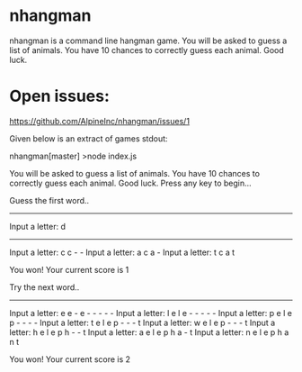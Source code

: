 # nhangman

nhangman is a command line hangman game. You will be asked to guess a list of animals. You have 10 chances to correctly guess each animal. Good luck. 

# Open issues:
https://github.com/AlpineInc/nhangman/issues/1
 
Given below is an extract of games stdout:

nhangman[master] >node index.js


You will be asked to guess a list of animals. You have 10 chances to correctly guess each animal. Good luck. Press any key to begin...


Guess the first word..

 - - -
 Input a letter:  d
 - - -
 Input a letter:  c
 c - -
 Input a letter:  a
 c a -
 Input a letter:  t
 c a t

You won! Your current score is 1

Try the next word..

 - - - - - - - -
 Input a letter:  e
 e - e - - - - -
 Input a letter:  l
 e l e - - - - -
 Input a letter:  p
 e l e p - - - -
 Input a letter:  t
 e l e p - - - t
 Input a letter:  w
 e l e p - - - t
 Input a letter:  h
 e l e p h - - t
 Input a letter:  a
 e l e p h a - t
 Input a letter:  n
 e l e p h a n t

You won! Your current score is 2

